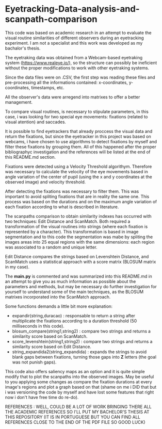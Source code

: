 # Eyetracking-Data-analysis-and-scanpath-comparison
This code was based on academic research in an attempt to evaluate the visual routine similarities of different observers during an eyetracking experiment. I am not a specialist and this work was developed as my bachalor's thesis.

The eyetraking data was obtained from a Webcam-based eyetraking system (https://www.realeye.io/), so the structure can possibly be ineficient without the proper modifications to work with other eyetraking systems.

Since the data files were on .CSV, the first step was reading these files and pre-processing all the informations contained: x-coordinates, y-coordinates, timestamps, etc.

All the observer's data were arregend into matrixes to offer a better management.

To compare visual routines, is necessary to stipulate parameters, in this case, i was looking for two special eye movements: fixations (related to visual atention) and saccades.

It is possible to find eyetrackers that already proccess the visual data and return the fixations, but since the eyetracker in this project was based on webcams, i have chosen to use algorithms to detect fixations by myself and filter these fixations by grouping them. All of this happened after the proper bibliographyc investigation and the references will be listed at the end of this README.md section.

Fixations were detected using a Velocity Threshold algorithym. Therefore was necessary to calculate the velocity of the eye movements based in angle variation of the center of pupil (using the x and y coordinates at the observed image) and velocity threshold. 

After detecting the fixations was necessary to filter them. This was important to avoid spliting fixations that are in reality the same one. This process was based on the durations and on the maximum angle variation of each fixation according to what is described in literature.

The scanpaths comparison to obtain similarity indexes has occurred with two techniques: Edit Distance and ScanMatch. Both required a transformation of the visual routines into strings (where each fixation is represented by a character). This transformation is based in image segmentation and to this code the segmentation was mabe by spliting the images areas into 25 equal regions with the same dimensions: each region was associated to a random and unique letter.

Edit Distance compares the strings based on Levenshtein Distance, and ScanMatch uses a statistical approach with a score matrix (BLOSUM matrix in my case).

The **main.py** is commented and was summarized into this README.md in an attempt to give you as much information as possible about the parameters and methods, but may be necessary do further investigation for yourself to understand some of the main techniques, as the BLOSUM matrixes incorporated into the ScanMatch approach.

Some functions demands a little bit more explanation:

- expandir(string,duracao) : responsable to return a string after multiplicate the fixations according to a duration threshold (50 milliseconds in this code).
- blosum_compare(string1,string2) : compare two strings and returns a similarity score based on ScanMatch.
- score_levenshtein(string1,string2) : compare two strings and returns a similarity score based on Edit Distance.
- string_expandida2(string_expandida) : expands the strings to avoid blank gaps between fixations, turning those gaps into **Z** letters (the goal was not punish gaps).

This code also offers saliency maps as an option and it is quite simple modify that to plot the scanpaths into the observed images.
May be useful to you applying some changes as compare the fixation durations at every image's regions and plot a graph based on that (shame on me i DID that but i was versioning the code by myself and have lost some features that right now i don't have free time do re-do).

REFERENCES : WELL, COULD BE A LOT OF WORK BRINGING THERE ALL THE ACADEMIC REFERENCES SO I'LL PUT MY BACHELOR'S THESIS AT THIS REPOSITORY (IT IS IN PORTUGUESE BUT YOU CAN FIND ALL REFERENCES CLOSE TO THE END OF THE PDF FILE SO GOOD LUCK)






